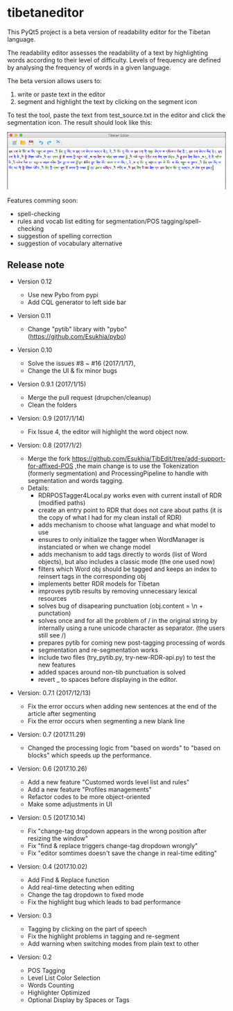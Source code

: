 # tibetaneditor

This PyQt5 project is a beta version of readability editor for the Tibetan language.

The readability editor assesses the readability of a text by highlighting words according to their level of difficulty. Levels of frequency are defined by analysing the frequency of words in a given language.

The beta version allows users to:

1. write or paste text in the editor
2. segment and highlight the text by clicking on the segment icon

To test the tool, paste the text from test_source.txt in the editor and click the segmentation icon. The result should look like this:

![test](tests/test_result.png)

Features comming soon:
- spell-checking
- rules and vocab list editing for segmentation/POS tagging/spell-checking
- suggestion of spelling correction
- suggestion of vocabulary alternative

## Release note

- Version 0.12

    * Use new Pybo from pypi
    * Add CQL generator to left side bar

- Version 0.11
    
    * Change "pytib" library with "pybo"
      (https://github.com/Esukhia/pybo)

- Version 0.10
    
    * Solve the issues #8 ~ #16 (2017/1/17),  
    * Change the UI & fix minor bugs 


- Version 0.9.1 (2017/1/15)

    * Merge the pull request (drupchen/cleanup)
    * Clean the folders

- Version: 0.9 (2017/1/14)

    * Fix Issue 4, the editor will highlight the word object now.

- Version: 0.8 (2017/1/2)
    
    * Merge the fork https://github.com/Esukhia/TibEdit/tree/add-support-for-affixed-POS ,the main change is to use the Tokenization (formerly segmentation) and ProcessingPipeline to handle with segmentation and words tagging.
    * Details:
        - RDRPOSTagger4Local.py works even with current install of RDR (modified paths)
        - create an entry point to RDR that does not care about paths (it is the copy of what I had for my clean install of RDR)
        - adds mechanism to choose what language and what model to use
        - ensures to only initialize the tagger when WordManager is instanciated or when we change model
        - adds mechanism to add tags directly to words (list of Word objects), but also includes a classic mode (the one used now)
        - filters which Word obj should be tagged and keeps an index to reinsert tags in the corresponding obj
        - implements better RDR models for Tibetan
        - improves pytib results by removing unnecessary lexical resources
        - solves bug of disapearing punctuation (obj.content = \n + punctation)
        - solves once and for all the problem of / in the original string by internally using a rune unicode character as separator. (the users still see /)
        - prepares pytib for coming new post-tagging processing of words
        - segmentation and re-segmentation works
        - include two files (try_pytib.py, try-new-RDR-api.py) to test the new features
        - added spaces around non-tib punctuation is solved
        - revert _ to spaces before displaying in the editor.

- Version: 0.7.1 (2017/12/13)

    * Fix the error occurs when adding new sentences at the end of the article after segmenting
    * Fix the error occurs when segmenting a new blank line

- Version: 0.7 (2017.11.29)

    *  Changed the processing logic from "based on words" to "based on blocks"  which speeds up the performance.

- Version: 0.6 (2017.10.26)
	
	* Add a new feature "Customed words level list and rules"
	* Add a new feature "Profiles managements"
	* Refactor codes to be more object-oriented
	* Make some adjustments in UI
	
- Version: 0.5 (2017.10.14)
	
	* Fix "change-tag dropdown appears in the wrong position after resizing the window"
	* Fix "find & replace triggers change-tag dropdown wrongly"
	* Fix "editor somtimes doesn't save the change in real-time editing"

- Version: 0.4 (2017.10.02)

    * Add Find & Replace function
    * Add real-time detecting when editing
	* Change the tag dropdown to fixed mode
	* Fix the highlight bug which leads to bad performance

- Version: 0.3
    
    * Tagging by clicking on the part of speech
    * Fix the highlight problems in tagging and re-segment
    * Add warning when switching modes from plain text to other

- Version: 0.2
	
	* POS Tagging
	* Level List Color Selection
	* Words Counting
	* Highlighter Optimized
	* Optional Display by Spaces or Tags
